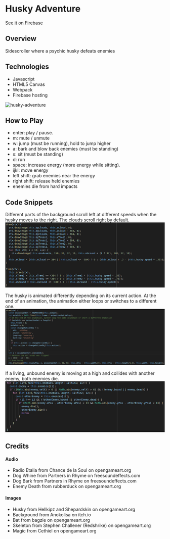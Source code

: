# Husky Adventure

[See it on Firebase](https://husky-scroller.firebaseapp.com/)

## Overview
Sidescroller where a psychic husky defeats enemies

## Technologies
* Javascript
* HTML5 Canvas
* Webpack
* Firebase hosting

![husky-adventure](./dist/assets/husky-demo.gif)

## How to Play
* enter: play / pause.
* m: mute / unmute
* w: jump (must be running), hold to jump higher
* a: bark and blow back enemies (must be standing)
* s: sit (must be standing)
* d: run
* space: increase energy (more energy while sitting).
* ijkl: move energy
* left shift: grab enemies near the energy
* right shift: release held enemies
* enemies die from hard impacts

## Code Snippets

Different parts of the background scroll left at different speeds when the husky moves to the right. The clouds scroll right by default.
![background-code](./dist/assets/images/background-code.png)

The husky is animated differently depending on its current action. At the end of an animation, the animation either loops or switches to a different one.
![husky-draw-code](./dist/assets/images/husky-draw-code.png)

If a living, unbound enemy is moving at a high and collides with another enemy, both enemies die.
![impact-code](./dist/assets/images/impact-code.png)

## Credits
#### Audio
* Radio Etalia from Chance de la Soul on opengameart.org
* Dog Whine from Partners in Rhyme on freesoundeffects.com
* Dog Bark from Partners in Rhyme on freesoundeffects.com
* Enemy Death from rubberduck on opengameart.org
#### Images
* Husky from Hellkipz and Shepardskin on opengameart.org
* Background from Anokolisa on itch.io
* Bat from bagzie on opengameart.org
* Skeleton from Stephen Challener (Redshrike) on opengameart.org
* Magic from Cethiel on opengameart.org

